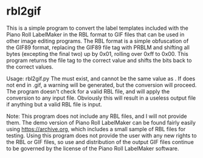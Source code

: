 # rbl2gif

This is a simple program to convert the label templates included with the Piano Roll LabelMaker in the RBL format to GIF files that can be used in other image editing programs.  The RBL format is a simple obfuscation of the GIF89 format, replacing the GIF89 file tag with PRBLM and shifting all bytes (excepting the final two) up by 0x01, rolling over 0xff to 0x00.  This program returns the file tag to the correct value and shifts the bits back to the correct values.

Usage:  rbl2gif.py <infile> <outfile>
  The <infile> must exist, and cannot be the same value as <outfile>.  If <outfile> does not end in .gif, a warning will be generated, but the conversion will proceed.  The program doesn't check for a valid RBL file, and will apply the conversion to any input file.  Obviously this will result in a useless output file if anything but a valid RBL file is input.  
  
  Note: This program does not include any RBL files, and I will not provide them.  The demo version of Piano Roll LabelMaker can be found fairly easily using https://archive.org, which includes a small sample of RBL files for testing.  Using this program does not provide the user with any new rights to the RBL or GIF files, so use and distribution of the output GIF files continue to be governed by the license of the Piano Roll LabelMaker software.  
